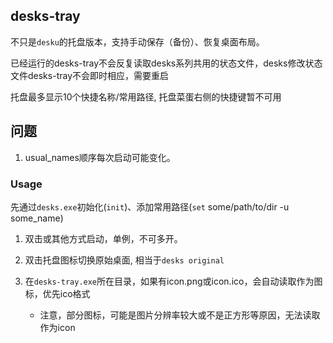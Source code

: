 ## desks-tray
不只是`desku`的托盘版本，支持手动保存（备份）、恢复桌面布局。

已经运行的desks-tray不会反复读取desks系列共用的状态文件，desks修改状态文件desks-tray不会即时相应，需要重启

托盘最多显示10个快捷名称/常用路径, 托盘菜蛋右侧的快捷键暂不可用

## 问题
1. usual_names顺序每次启动可能变化。


### Usage

先通过`desks.exe`初始化(`init`)、添加常用路径(`set` some/path/to/dir -u some_name)

1. 双击或其他方式启动，单例，不可多开。

2. 双击托盘图标切换原始桌面, 相当于`desks original`

3. 在`desks-tray.exe`所在目录，如果有icon.png或icon.ico，会自动读取作为图标，优先ico格式
    - 注意，部分图标，可能是图片分辨率较大或不是正方形等原因，无法读取作为icon


